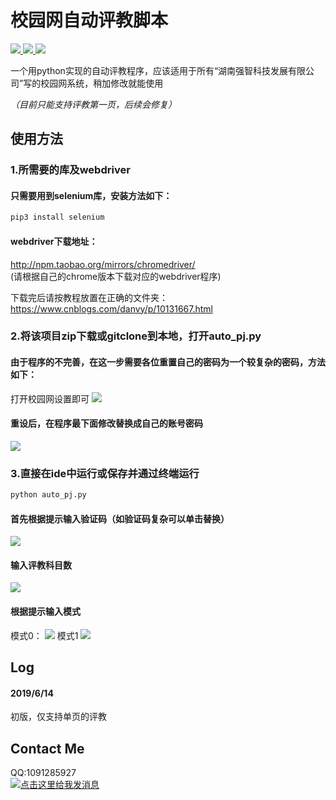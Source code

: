 # 校园网自动评教脚本

<p align="left">
    <a href="">
        <img src="https://img.shields.io/badge/状态-持续更新中-brightgreen.svg">
        </a>
    <a href="https://github.com/python/cpython">
        <img src="https://img.shields.io/badge/Python-3.7-blue.svg">
        </a>
    <a href="https://github.com/alexischiang/myWeiboSpider/stargazers">
        <img src="https://img.shields.io/github/stars/alexischiang/myWeiboSpider.svg?logo=github">
        </a>
</p>

一个用python实现的自动评教程序，应该适用于所有“湖南强智科技发展有限公司”写的校园网系统，稍加修改就能使用

*（目前只能支持评教第一页，后续会修复）*

## 使用方法
### 1.所需要的库及webdriver
#### 只需要用到selenium库，安装方法如下：
```bash
pip3 install selenium
```
#### webdriver下载地址：
http://npm.taobao.org/mirrors/chromedriver/
<br>(请根据自己的chrome版本下载对应的webdriver程序)

下载完后请按教程放置在正确的文件夹：<br>
https://www.cnblogs.com/danvy/p/10131667.html

### 2.将该项目zip下载或gitclone到本地，打开auto_pj.py
#### 由于程序的不完善，在这一步需要各位重置自己的密码为一个较复杂的密码，方法如下：
打开校园网设置即可
![](https://i.loli.net/2019/06/14/5d03a9766145e91953.png)
#### 重设后，在程序最下面修改替换成自己的账号密码
![](https://i.loli.net/2019/06/14/5d03a953bfc6194185.png)

### 3.直接在ide中运行或保存并通过终端运行
```bash
python auto_pj.py
```
#### 首先根据提示输入验证码（如验证码复杂可以单击替换）
![](https://i.loli.net/2019/06/14/5d03a962d1caf34485.png)
#### 输入评教科目数
![](http://kan.027cgb.com/623423/Inkednum_LI.jpg)
#### 根据提示输入模式
模式0：
![](http://kan.027cgb.com/623423/mode0.PNG)
模式1
![](http://kan.027cgb.com/623423/mode1.PNG)

## Log
#### 2019/6/14
初版，仅支持单页的评教

## Contact Me
QQ:1091285927<br>
<a target="_blank" href="http://wpa.qq.com/msgrd?v=3&uin=&site=qq&menu=yes"><img border="0" src="http://wpa.qq.com/pa?p=2::52" alt="点击这里给我发消息" title="点击这里给我发消息"/></a>
